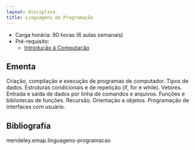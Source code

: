 ```yaml
---
layout: disciplina
title: Linguagens de Programação
---
```


- Carga horária:  90 horas (6 aulas semanais)
- Pré-requisito:
    - [Introdução à Computação](introducao-computacao.html)

## Ementa 

Criação, compilação e execução de programas de computador. Tipos de
dados. Estruturas condicionais e de repetição (if, for e while). 
Vetores.  Entrada e saída de dados por linha de comandos e
arquivos. Funções e bibliotecas de funções. Recursão. Orientação a
objetos. Programação de interfaces com usuário.

## Bibliografía

mendeley.emap.linguagens-programacao
